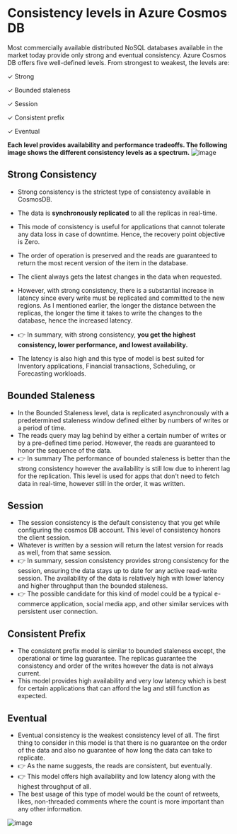 # Consistency levels in Azure Cosmos DB
Most commercially available distributed NoSQL databases available in the market today provide only strong and eventual consistency. Azure Cosmos DB offers five well-defined levels. From strongest to weakest, the levels are:

   ✓ Strong

   ✓ Bounded staleness

   ✓ Session

   ✓ Consistent prefix

   ✓ Eventual

**Each level provides availability and performance tradeoffs. The following image shows the different consistency levels as a spectrum.**
![image](https://user-images.githubusercontent.com/33947539/145562880-c9929a11-fa34-4d73-a7b5-138b0cc53ae8.png)


## Strong Consistency

- Strong consistency is the strictest type of consistency available in CosmosDB. 
- The data is **synchronously replicated** to all the replicas in real-time. 
- This mode of consistency is useful for applications that cannot tolerate any data loss in case of downtime. Hence, the recovery point objective is Zero.

- The order of operation is preserved and the reads are guaranteed to return the most recent version of the item in the database. 
- The client always gets the latest changes in the data when requested.

- However, with strong consistency, there is a substantial increase in latency since every write must be replicated and committed to the new regions. 
  As I mentioned earlier, the longer the distance between the replicas, the longer the time it takes to write the changes to the database, hence the increased latency. 

- 👉 In summary, with strong consistency, **you get the highest consistency, lower performance, and lowest availability.** 
- The latency is also high and this type of model is best suited for Inventory applications, Financial transactions, Scheduling, or Forecasting workloads.

## Bounded Staleness
- In the Bounded Staleness level, data is replicated asynchronously with a predetermined staleness window defined either by numbers of writes or a period of time. 
- The reads query may lag behind by either a certain number of writes or by a pre-defined time period. However, the reads are guaranteed to honor the sequence of the data.
- 👉 In summary The performance of bounded staleness is better than the strong consistency however the availability is still low due to inherent lag for the replication. This level is used for apps that don't need to fetch data in real-time, however still in the order, it was written.

## Session
- The session consistency is the default consistency that you get while configuring the cosmos DB account. This level of consistency honors the client session.
- Whatever is written by a session will return the latest version for reads as well, from that same session.
- 👉 In summary, session consistency provides strong consistency for the session, ensuring the data stays up to date for any active read-write session. The availability of the data is relatively high with lower latency and higher throughput than the bounded staleness. 
- 👉 The possible candidate for this kind of model could be a typical e-commerce application, social media app, and other similar services with persistent user connection.

## Consistent Prefix
- The consistent prefix model is similar to bounded staleness except, the operational or time lag guarantee. The replicas guarantee the consistency and order of the writes however the data is not always current.
- This model provides high availability and very low latency which is best for certain applications that can afford the lag and still function as expected.

## Eventual
- Eventual consistency is the weakest consistency level of all. The first thing to consider in this model is that there is no guarantee on the order of the data and also no guarantee of how long the data can take to replicate. 
- 👉 As the name suggests, the reads are consistent, but eventually.
- 👉 This model offers high availability and low latency along with the highest throughput of all.
- The best usage of this type of model would be the count of retweets, likes, non-threaded comments where the count is more important than any other information.

![image](https://user-images.githubusercontent.com/33947539/145568601-13e8fdc7-59b0-4fbd-aa60-b89fd353deff.png)

